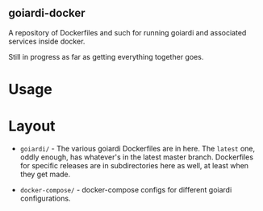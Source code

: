 goiardi-docker
--------------

A repository of Dockerfiles and such for running goiardi and associated services inside docker.

Still in progress as far as getting everything together goes.

Usage
=====

Layout
======

* `goiardi/` - The various goiardi Dockerfiles are in here. The `latest` one, oddly enough, has whatever's in the latest master branch. Dockerfiles for specific releases are in subdirectories here as well, at least when they get made.

* `docker-compose/` - docker-compose configs for different goiardi configurations.
